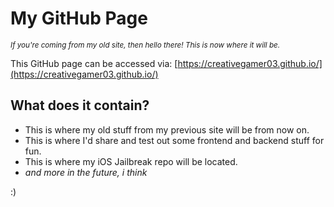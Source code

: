 # My GitHub Page
<sup>_If you're coming from my old site, then hello there! This is now where it will be._</sup>

This GitHub page can be accessed via: [https://creativegamer03.github.io/](https://creativegamer03.github.io/)

## What does it contain?
- This is where my old stuff from my previous site will be from now on.
- This is where I'd share and test out some frontend and backend stuff for fun.
- This is where my iOS Jailbreak repo will be located.
- _and more in the future, i think_

:)
